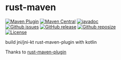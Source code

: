 # rust-maven
[![Maven Plugin](https://img.shields.io/maven-central/v/io.github.workoss/rust-maven-plugin?color=blue&label=maven%20plugin)](plugin-maven)
[![Maven Central](https://img.shields.io/maven-central/v/io.github.workoss/jni.svg?label=Maven%20Central)](https://search.maven.org/search?q=g:io.github.workoss)
[![javadoc](https://javadoc.io/badge2/io.github.workoss/jni/javadoc.svg)](https://javadoc.io/doc/com.workoss.boot/boot-util)  
[![Github issues](https://img.shields.io/github/issues-raw/workoss/rust-maven.svg)](https://github.com/workoss/boot/issues)
[![GitHub release](https://img.shields.io/github/release/workoss/boot.svg)](https://github.com/workoss/rust-maven/releases)
[![Github reposize](https://img.shields.io/github/repo-size/workoss/rust-maven)](https://github.com/workoss/rust-maven)  
[![License](https://img.shields.io/badge/license-Apache%202-4EB1BA.svg)](https://www.apache.org/licenses/LICENSE-2.0.html)

build jni/jni-kt rust-maven-plugin with kotlin

Thanks to [rust-maven-plugin](https://github.com/questdb/rust-maven-plugin)
